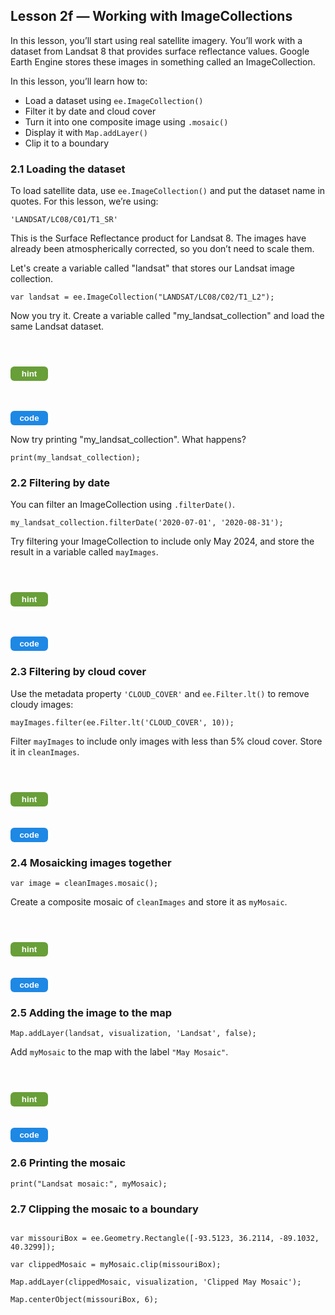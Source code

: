 <!-- Lesson 2 HTML - Using Landsat 8 SR dataset -->
<h2>Lesson 2f — Working with ImageCollections</h2>

<p>In this lesson, you’ll start using real satellite imagery. You’ll work with a dataset from Landsat 8 that provides surface reflectance values. 
Google Earth Engine stores these images in something called an ImageCollection.</p>

<p>In this lesson, you’ll learn how to:</p>
<ul>
  <li>Load a dataset using <code>ee.ImageCollection()</code></li>
  <li>Filter it by date and cloud cover</li>
  <li>Turn it into one composite image using <code>.mosaic()</code></li>
  <li>Display it with <code>Map.addLayer()</code></li>
  <li>Clip it to a boundary</li>
</ul>

<h3>2.1 Loading the dataset</h3>
<p>To load satellite data, use <code>ee.ImageCollection()</code> and put the dataset name in quotes. For this lesson, we’re using:</p>
<code>'LANDSAT/LC08/C01/T1_SR'</code>

<p>This is the Surface Reflectance product for Landsat 8. The images have already been atmospherically corrected, so you don’t need to scale them.</p>

<p>Let's create a variable called "landsat" that stores our Landsat image collection. </p>
<code>var landsat = ee.ImageCollection("LANDSAT/LC08/C02/T1_L2");</code>

<p>Now you try it. Create a variable called "my_landsat_collection" and load the same Landsat dataset.</p>

<div style="margin-bottom:12px;">
  <div id="hint21" style="visibility:hidden; width:100%; background-color:#f0f0f0; border-left:4px solid #ccc; padding:2px 6px; margin-bottom:4px;">
    Use <code>ee.ImageCollection()</code> with the dataset ID in quotes. Assign it to a variable called <code>my_landsat_collection</code>.
  </div>
  <button id="hintButton21" onclick="
    var el = document.getElementById('hint21');
    var btn = document.getElementById('hintButton21');
    var showing = el.style.visibility === 'visible';
    el.style.visibility = showing ? 'hidden' : 'visible';
    btn.style.backgroundColor = showing ? '#689f38' : '#558b2f';
  " style="background-color:#689f38; color:white; border:none; padding:4px 10px; border-radius:6px; font-weight:bold; cursor:pointer; width:60px;">
    hint
  </button>
</div>

<div style="margin-bottom:12px;">
  <div id="code21" style="visibility:hidden; width:100%; background-color:#f0f0f0; border-left:4px solid #ccc; padding:2px 6px; margin-bottom:4px;">
    <code>var my_landsat_collection = ee.ImageCollection("LANDSAT/LC08/C02/T1_L2");</code>
  </div>
  <button id="codeButton21" onclick="
    var el = document.getElementById('code21');
    var btn = document.getElementById('codeButton21');
    var showing = el.style.visibility === 'visible';
    el.style.visibility = showing ? 'hidden' : 'visible';
    btn.style.backgroundColor = showing ? '#1e88e5' : '#1565c0';
  " style="background-color:#1e88e5; color:white; border:none; padding:4px 10px; border-radius:6px; font-weight:bold; cursor:pointer; width:60px;">
    code
  </button>
</div>

<p>Now try printing "my_landsat_collection". What happens? </p>
<code>print(my_landsat_collection);</code>

<h3>2.2 Filtering by date</h3>
<p>You can filter an ImageCollection using <code>.filterDate()</code>.</p>
<code>my_landsat_collection.filterDate('2020-07-01', '2020-08-31');</code>

<p>Try filtering your ImageCollection to include only May 2024, and store the result in a variable called <code>mayImages</code>.</p>

<div style="margin-bottom:12px;">
  <div id="hint22" style="visibility:hidden; width:100%; background-color:#f0f0f0; border-left:4px solid #ccc; padding:2px 6px; margin-bottom:4px;">
    Use <code>.filterDate()</code> with the correct date range and assign the result to a new variable called <code>mayImages</code>.
  </div>
  <button id="hintButton22" onclick="
    var el = document.getElementById('hint22');
    var btn = document.getElementById('hintButton22');
    var showing = el.style.visibility === 'visible';
    el.style.visibility = showing ? 'hidden' : 'visible';
    btn.style.backgroundColor = showing ? '#689f38' : '#558b2f';
  " style="background-color:#689f38; color:white; border:none; padding:4px 10px; border-radius:6px; font-weight:bold; cursor:pointer; width:60px;">
    hint
  </button>
</div>

<div style="margin-bottom:12px;">
  <div id="code22" style="visibility:hidden; width:100%; background-color:#f0f0f0; border-left:4px solid #ccc; padding:2px 6px; margin-bottom:4px;">
    <code>var mayImages = my_landsat_collection.filterDate('2024-05-01', '2024-06-01');</code>
  </div>
  <button id="codeButton22" onclick="
    var el = document.getElementById('code22');
    var btn = document.getElementById('codeButton22');
    var showing = el.style.visibility === 'visible';
    el.style.visibility = showing ? 'hidden' : 'visible';
    btn.style.backgroundColor = showing ? '#1e88e5' : '#1565c0';
  " style="background-color:#1e88e5; color:white; border:none; padding:4px 10px; border-radius:6px; font-weight:bold; cursor:pointer; width:60px;">
    code
  </button>
</div>

<h3>2.3 Filtering by cloud cover</h3>
<p>Use the metadata property <code>'CLOUD_COVER'</code> and <code>ee.Filter.lt()</code> to remove cloudy images:</p>
<code>mayImages.filter(ee.Filter.lt('CLOUD_COVER', 10));</code>

<p>Filter <code>mayImages</code> to include only images with less than 5% cloud cover. Store it in <code>cleanImages</code>.</p>

<div style="margin-bottom:12px;">
  <div id="hint23" style="visibility:hidden; width:100%; background-color:#f0f0f0; border-left:4px solid #ccc; padding:2px 6px; margin-bottom:4px;">
    Use <code>.filter()</code> and <code>ee.Filter.lt()</code> on <code>mayImages</code> to check for cloud cover less than 5.
  </div>
  <button id="hintButton23" onclick="
    var el = document.getElementById('hint23');
    var btn = document.getElementById('hintButton23');
    var showing = el.style.visibility === 'visible';
    el.style.visibility = showing ? 'hidden' : 'visible';
    btn.style.backgroundColor = showing ? '#689f38' : '#558b2f';
  " style="background-color:#689f38; color:white; border:none; padding:4px 10px; border-radius:6px; font-weight:bold; cursor:pointer; width:60px;">
    hint
  </button>
</div>

<div style="margin-bottom:12px;">
  <div id="code23" style="visibility:hidden; width:100%; background-color:#f0f0f0; border-left:4px solid #ccc; padding:2px 6px; margin-bottom:4px;">
    <code>var cleanImages = mayImages.filter(ee.Filter.lt('CLOUD_COVER', 5));</code>
  </div>
  <button id="codeButton23" onclick="
    var el = document.getElementById('code23');
    var btn = document.getElementById('codeButton23');
    var showing = el.style.visibility === 'visible';
    el.style.visibility = showing ? 'hidden' : 'visible';
    btn.style.backgroundColor = showing ? '#1e88e5' : '#1565c0';
  " style="background-color:#1e88e5; color:white; border:none; padding:4px 10px; border-radius:6px; font-weight:bold; cursor:pointer; width:60px;">
    code
  </button>
</div>

<h3>2.4 Mosaicking images together</h3>
<code>var image = cleanImages.mosaic();</code>

<p>Create a composite mosaic of <code>cleanImages</code> and store it as <code>myMosaic</code>.</p>

<div style="margin-bottom:12px;">
  <div id="hint24" style="visibility:hidden; width:100%; background-color:#f0f0f0; border-left:4px solid #ccc; padding:2px 6px; margin-bottom:4px;">
    Use <code>.mosaic()</code> on your cloud-filtered image collection and store it in a new variable.
  </div>
  <button id="hintButton24" onclick="
    var el = document.getElementById('hint24');
    var btn = document.getElementById('hintButton24');
    var showing = el.style.visibility === 'visible';
    el.style.visibility = showing ? 'hidden' : 'visible';
    btn.style.backgroundColor = showing ? '#689f38' : '#558b2f';
  " style="background-color:#689f38; color:white; border:none; padding:4px 10px; border-radius:6px; font-weight:bold; cursor:pointer; width:60px;">
    hint
  </button>
</div>

<div style="margin-bottom:12px;">
  <div id="code24" style="visibility:hidden; width:100%; background-color:#f0f0f0; border-left:4px solid #ccc; padding:2px 6px; margin-bottom:4px;">
    <code>var myMosaic = cleanImages.mosaic();</code>
  </div>
  <button id="codeButton24" onclick="
    var el = document.getElementById('code24');
    var btn = document.getElementById('codeButton24');
    var showing = el.style.visibility === 'visible';
    el.style.visibility = showing ? 'hidden' : 'visible';
    btn.style.backgroundColor = showing ? '#1e88e5' : '#1565c0';
  " style="background-color:#1e88e5; color:white; border:none; padding:4px 10px; border-radius:6px; font-weight:bold; cursor:pointer; width:60px;">
    code
  </button>
</div>

<h3>2.5 Adding the image to the map</h3>
<code>Map.addLayer(landsat, visualization, 'Landsat', false);</code>

<p>Add <code>myMosaic</code> to the map with the label <code>"May Mosaic"</code>.</p>

<div style="margin-bottom:12px;">
  <div id="hint25" style="visibility:hidden; width:100%; background-color:#f0f0f0; border-left:4px solid #ccc; padding:2px 6px; margin-bottom:4px;">
    Use <code>Map.addLayer()</code> with <code>myMosaic</code>, your visualization object, and label the layer <code>"May Mosaic"</code>. Set the fourth argument to <code>false</code>.
  </div>
  <button id="hintButton25" onclick="
    var el = document.getElementById('hint25');
    var btn = document.getElementById('hintButton25');
    var showing = el.style.visibility === 'visible';
    el.style.visibility = showing ? 'hidden' : 'visible';
    btn.style.backgroundColor = showing ? '#689f38' : '#558b2f';
  " style="background-color:#689f38; color:white; border:none; padding:4px 10px; border-radius:6px; font-weight:bold; cursor:pointer; width:60px;">
    hint
  </button>
</div>

<div style="margin-bottom:12px;">
  <div id="code25" style="visibility:hidden; width:100%; background-color:#f0f0f0; border-left:4px solid #ccc; padding:2px 6px; margin-bottom:4px;">
    <code>Map.addLayer(myMosaic, visualization, 'May Mosaic', false);</code>
  </div>
  <button id="codeButton25" onclick="
    var el = document.getElementById('code25');
    var btn = document.getElementById('codeButton25');
    var showing = el.style.visibility === 'visible';
    el.style.visibility = showing ? 'hidden' : 'visible';
    btn.style.backgroundColor = showing ? '#1e88e5' : '#1565c0';
  " style="background-color:#1e88e5; color:white; border:none; padding:4px 10px; border-radius:6px; font-weight:bold; cursor:pointer; width:60px;">
    code
  </button>
</div>

<h3>2.6 Printing the mosaic</h3>
<code>print("Landsat mosaic:", myMosaic);</code>

<h3>2.7 Clipping the mosaic to a boundary</h3>
<code>
var missouriBox = ee.Geometry.Rectangle([-93.5123, 36.2114, -89.1032, 40.3299]);<br>
var clippedMosaic = myMosaic.clip(missouriBox);<br>
Map.addLayer(clippedMosaic, visualization, 'Clipped May Mosaic');<br>
Map.centerObject(missouriBox, 6);
</code>




<meta http-equiv='cache-control' content='no-cache'> 
<meta http-equiv='expires' content='0'> 
<meta http-equiv='pragma' content='no-cache'>
